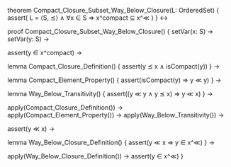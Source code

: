 theorem Compact_Closure_Subset_Way_Below_Closure(L: OrderedSet) {
  assert(
    L = ⟨S, ⪯⟩ ∧ 
    ∀x ∈ S ⇒ x^compact ⊆ x^≪
  )
} ↔

proof Compact_Closure_Subset_Way_Below_Closure() {
  setVar(x: S) →
  setVar(y: S) →
  
  assert(y ∈ x^compact) →
  
  lemma Compact_Closure_Definition() {
    assert(y ⪯ x ∧ isCompact(y))
  } →
  
  lemma Compact_Element_Property() {
    assert(isCompact(y) ⇒ y ≪ y)
  } →
  
  lemma Way_Below_Transitivity() {
    assert((y ≪ y ∧ y ⪯ x) ⇒ y ≪ x)
  } →
  
  apply(Compact_Closure_Definition()) →
  apply(Compact_Element_Property()) →
  apply(Way_Below_Transitivity()) →
  
  assert(y ≪ x) →
  
  lemma Way_Below_Closure_Definition() {
    assert(y ≪ x ⇒ y ∈ x^≪)
  } →
  
  apply(Way_Below_Closure_Definition()) →
  assert(y ∈ x^≪)
}